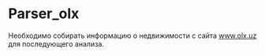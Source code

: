# Parser_olx
 
Необходимо собирать информацию о недвижимости с сайта www.olx.uz для последующего анализа.
